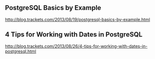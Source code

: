 ## PostgreSQL Basics by Example

http://blog.trackets.com/2013/08/19/postgresql-basics-by-example.html

## 4 Tips for Working with Dates in PostgreSQL

http://blog.trackets.com/2013/08/26/4-tips-for-working-with-dates-in-postgresql.html

